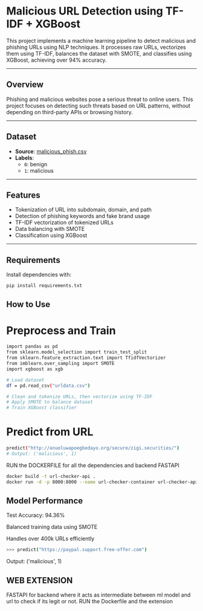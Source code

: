 # Malicious URL Detection using TF-IDF + XGBoost

This project implements a machine learning pipeline to detect malicious and phishing URLs using NLP techniques. It processes raw URLs, vectorizes them using TF-IDF, balances the dataset with SMOTE, and classifies using XGBoost, achieving over 94% accuracy.

---

## Overview

Phishing and malicious websites pose a serious threat to online users. This project focuses on detecting such threats based on URL patterns, without depending on third-party APIs or browsing history.

---

## Dataset

- **Source**: [malicious_phish.csv](https://www.kaggle.com/datasets/siddharthkumar25/malicious-and-benign-urls?resource=download)
- **Labels**:
  - `0`: benign
  - `1`: malicious

---

## Features

- Tokenization of URL into subdomain, domain, and path
- Detection of phishing keywords and fake brand usage
- TF-IDF vectorization of tokenized URLs
- Data balancing with SMOTE
- Classification using XGBoost

---

##  Requirements

Install dependencies with:

```bash
pip install requirements.txt
```

##  How to Use
# Preprocess and Train

```bash
import pandas as pd
from sklearn.model_selection import train_test_split
from sklearn.feature_extraction.text import TfidfVectorizer
from imblearn.over_sampling import SMOTE
import xgboost as xgb

# Load dataset
df = pd.read_csv("urldata.csv")

# Clean and tokenize URLs, then vectorize using TF-IDF
# Apply SMOTE to balance dataset
# Train XGBoost classifier
```
# Predict from URL

```bash
predict("http://anuoluwapoegbedayo.org/secure/zigi.securities/")
# Output: ('malicious', 1)
```

RUN the DOCKERFILE for all the dependencies and backend FASTAPI
```bash
docker build -t url-checker-api .
docker run -d -p 8000:8000 --name url-checker-container url-checker-api
```


##  Model Performance
Test Accuracy: 94.36%

Balanced training data using SMOTE

Handles over 400k URLs efficiently

```bash
>>> predict("https://paypal.support.free-offer.com")
```
Output: ('malicious', 1)



##  WEB EXTENSION 

FASTAPI for backend where it acts as intermediate between ml model and url to check if its legit or not.
RUN the Dockerfile and the extension
